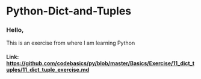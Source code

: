 # Python-Dict-and-Tuples

### Hello,
This is an exercise from where I am learning Python

#### Link: https://github.com/codebasics/py/blob/master/Basics/Exercise/11_dict_tuples/11_dict_tuple_exercise.md
